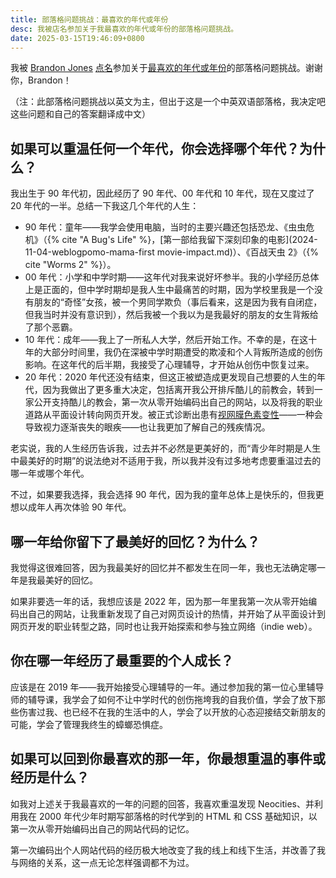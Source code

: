 ```yaml
---
title: 部落格问题挑战：最喜欢的年代或年份
desc: 我被店名参加关于我最喜欢的年代或年份的部落格问题挑战。
date: 2025-03-15T19:46:09+0800
---
```


我被 [Brandon Jones](https://krrd.ing/) [点名](https://social.lol/@mbjones/114068317382798850)参加关于[最喜欢的年代或年份](https://krrd.ing/posts/favorite-decade-or-year-blog-challenge/)的部落格问题挑战。谢谢你，Brandon！

（注：此部落格问题挑战以英文为主，但出于这是一个中英双语部落格，我决定吧这些问题和自己的答案翻译成中文）

## 如果可以重温任何一个年代，你会选择哪个年代？为什么？

我出生于 90 年代初，因此经历了 90 年代、00 年代和 10 年代，现在又度过了 20 年代的一半。总结一下我这几个年代的人生：

- 90 年代：童年——我学会使用电脑，当时的主要兴趣还包括恐龙、《虫虫危机》（{% cite "A Bug's Life" %}，[第一部给我留下深刻印象的电影](2024-11-04-weblogpomo-mama-first movie-impact.md)）、《百战天虫 2》（{% cite "Worms 2" %}）。
- 00 年代：小学和中学时期——这年代对我来说好坏参半。我的小学经历总体上是正面的，但中学时期却是我人生中最痛苦的时期，因为学校里我是一个没有朋友的“奇怪”女孩，被一个男同学欺负（事后看来，这是因为我有自闭症，但我当时并没有意识到），然后我被一个我以为是我最好的朋友的女生背叛给了那个恶霸。
- 10 年代：成年——我上了一所私人大学，然后开始工作。不幸的是，在这十年的大部分时间里，我仍在深被中学时期遭受的欺凌和个人背叛所造成的创伤影响。在这年代的后半期，我接受了心理辅导，才开始从创伤中恢复过来。
- 20 年代：2020 年代还没有结束，但这正被塑造成更发现自己想要的人生的年代，因为我做出了更多重大决定，包括离开我公开排斥酷儿的前教会，转到一家公开支持酷儿的教会，第一次从零开始编码出自己的网站，以及将我的职业道路从平面设计转向网页开发。被正式诊断出患有[视网膜色素变性](2024-12-21-living-with-retinitis-pigmentosa.md)——一种会导致视力逐渐丧失的眼疾——也让我更加了解自己的残疾情况。

老实说，我的人生经历告诉我，过去并不必然是更美好的，而“青少年时期是人生中最美好的时期”的说法绝对不适用于我，所以我并没有过多地考虑要重温过去的哪一年或哪个年代。

不过，如果要我选择，我会选择 90 年代，因为我的童年总体上是快乐的，但我更想以成年人再次体验 90 年代。

## 哪一年给你留下了最美好的回忆？为什么？

我觉得这很难回答，因为我最美好的回忆并不都发生在同一年，我也无法确定哪一年是我最美好的回忆。

如果非要选一年的话，我想应该是 2022 年，因为那一年里我第一次从零开始编码出自己的网站，让我重新发现了自己对网页设计的热情，并开始了从平面设计到网页开发的职业转型之路，同时也让我开始探索和参与独立网络（indie web）。

## 你在哪一年经历了最重要的个人成长？

应该是在 2019 年——我开始接受心理辅导的一年。通过参加我的第一位心里辅导师的辅导课，我学会了如何不让中学时代的创伤拖垮我的自我价值，学会了放下那些伤害过我、也已经不在我的生活中的人，学会了以开放的心态迎接结交新朋友的可能，学会了管理我终生的蟑螂恐惧症。

## 如果可以回到你最喜欢的那一年，你最想重温的事件或经历是什么？

如我对上述关于我最喜欢的一年的问题的回答，我喜欢重温发现 Neocities、并利用我在 2000 年代少年时期写部落格的时代学到的 HTML 和 CSS 基础知识，以第一次从零开始编码出自己的网站代码的记忆。

第一次编码出个人网站代码的经历极大地改变了我的线上和线下生活，并改善了我与网络的关系，这一点无论怎样强调都不为过。